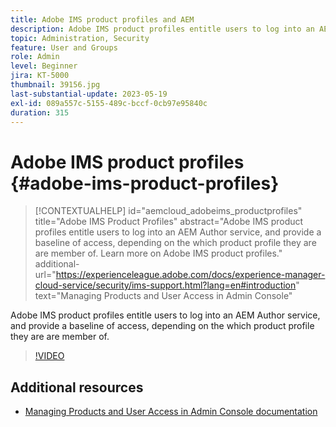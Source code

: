 ```yaml
---
title: Adobe IMS product profiles and AEM
description: Adobe IMS product profiles entitle users to log into an AEM Author service, and provide a baseline of access, depending on the which product profile they are are member of.
topic: Administration, Security
feature: User and Groups
role: Admin
level: Beginner
jira: KT-5000
thumbnail: 39156.jpg
last-substantial-update: 2023-05-19
exl-id: 089a557c-5155-489c-bccf-0cb97e95840c
duration: 315
---
```

# Adobe IMS product profiles {#adobe-ims-product-profiles}

>[!CONTEXTUALHELP]
>id="aemcloud_adobeims_productprofiles"
>title="Adobe IMS Product Profiles"
>abstract="Adobe IMS product profiles entitle users to log into an AEM Author service, and provide a baseline of access, depending on the which product profile they are are member of. Learn more on Adobe IMS product profiles."
>additional-url="https://experienceleague.adobe.com/docs/experience-manager-cloud-service/security/ims-support.html?lang=en#introduction" text="Managing Products and User Access in Admin Console"

Adobe IMS product profiles entitle users to log into an AEM Author service, and provide a baseline of access, depending on the which product profile they are are member of.

>[!VIDEO](https://video.tv.adobe.com/v/39156?quality=12&learn=on)

## Additional resources

+ [Managing Products and User Access in Admin Console documentation](https://experienceleague.adobe.com/docs/experience-manager-cloud-service/security/ims-support.html#managing-products-and-user-access-in-admin-console)
